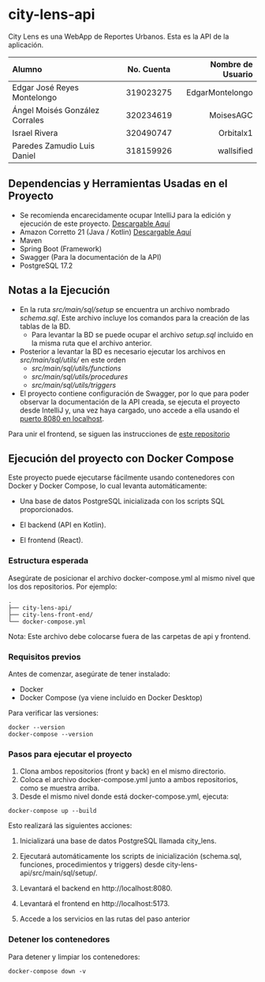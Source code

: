 # city-lens-api

City Lens es una WebApp de Reportes Urbanos. Esta es la API de la aplicación.

| Alumno                         | No. Cuenta | Nombre de Usuario |
|:-------------------------------|:----------:|------------------:|
| Edgar José Reyes Montelongo    | 319023275  |   EdgarMontelongo |
 | Ángel Moisés González Corrales | 320234619  |         MoisesAGC |
 | Israel Rivera                  | 320490747  |         Orbitalx1 |
 | Paredes Zamudio Luis Daniel    | 318159926  |        wallsified |

## Dependencias y Herramientas Usadas en el Proyecto
- Se recomienda encarecidamente ocupar IntelliJ para la edición y ejecución de este proyecto. [Descargable Aquí](https://www.jetbrains.com/es-es/idea/download/?section=linux)
- Amazon Corretto 21 (Java / Kotlin) [Descargable Aquí](https://docs.aws.amazon.com/corretto/latest/corretto-21-ug/downloads-list.html)
- Maven
- Spring Boot (Framework)
- Swagger (Para la documentación de la API)
- PostgreSQL 17.2

## Notas a la Ejecución
- En la ruta _src/main/sql/setup_ se encuentra un archivo nombrado _schema.sql_. Este
archivo incluye los comandos para la creación de las tablas de la BD. 
  - Para levantar la BD se puede ocupar el archivo _setup.sql_ incluido en la misma ruta que el archivo anterior.
- Posterior a levantar la BD es necesario ejecutar los archivos en  _src/main/sql/utils/_ en este orden
   -    _src/main/sql/utils/functions_
   -   _src/main/sql/utils/procedures_
   -   _src/main/sql/utils/triggers_
- El proyecto contiene configuración de Swagger, por lo que para poder
observar la documentación de la API creada, se ejecuta el proyecto desde
IntelliJ y, una vez haya cargado, uno accede a ella usando el [puerto 8080 
en localhost](http://localhost:8080/swagger-ui/index.html). 

Para unir el frontend, se siguen las instrucciones de [este repositorio](https://github.com/ingenieria-software-7009-2025-2/city-lens-front-end)

## Ejecución del proyecto con Docker Compose
Este proyecto puede ejecutarse fácilmente usando contenedores con Docker y Docker Compose, lo cual levanta automáticamente:

- Una base de datos PostgreSQL inicializada con los scripts SQL proporcionados.

- El backend (API en Kotlin).

- El frontend (React).

### Estructura esperada
Asegúrate de posicionar el archivo docker-compose.yml al mismo nivel que los dos repositorios. Por ejemplo:
```
.
├── city-lens-api/
├── city-lens-front-end/
└── docker-compose.yml
```
Nota: Este archivo debe colocarse fuera de las carpetas de api y frontend.

### Requisitos previos
Antes de comenzar, asegúrate de tener instalado:

- Docker
- Docker Compose (ya viene incluido en Docker Desktop)

Para verificar las versiones:
```
docker --version
docker-compose --version
```

### Pasos para ejecutar el proyecto
1. Clona ambos repositorios (front y back) en el mismo directorio.
2. Coloca el archivo docker-compose.yml junto a ambos repositorios, como se muestra arriba.
3. Desde el mismo nivel donde está docker-compose.yml, ejecuta:
```
docker-compose up --build
```
Esto realizará las siguientes acciones:
  1. Inicializará una base de datos PostgreSQL llamada city_lens.
  2. Ejecutará automáticamente los scripts de inicialización (schema.sql, funciones, procedimientos y triggers) desde city-lens-api/src/main/sql/setup/.
  3. Levantará el backend en http://localhost:8080.
  4. Levantará el frontend en http://localhost:5173.

4. Accede a los servicios en las rutas del paso anterior

### Detener los contenedores
Para detener y limpiar los contenedores:
```
docker-compose down -v
```